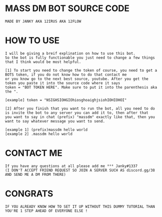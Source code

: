 # MASS DM BOT SOURCE CODE 
 
 	MADE BY JANKY AKA 12IRUS AKA 12FLOW 
 
# HOW TO USE
  
	I will be giving a breif explination on how to use this bot.
	So the bot is fully functionable you just need to change a few things that I think would be most helpful.
  
  	[1] To start you need to change the token of course, you need to get a BOTS token, if you do not know how to do that contact me
  	or you know go to the next best source, youtube. After you get the token you paste it into the source code where it says
  	token = "BOT TOKEN HERE". Make sure to put it into the parenthesis aka the ".
  	
  	[example] token = "NSIGHSIOHGIOhiosghoaighjsiohIOHIOHOI"
  
  	[2] After you finish that you want to run the bot, all you need to do is invite the bot to any server you can add it to, then after that
  	you want to say in chat (prefix) "massdm" exactly like that, then you want to say whatever message you want to send.
  	
  	[example 1] (prefix)massdm hello world
  	[example 2] .massdm hello world
        
# CONTACT ME	
	If you have any questions at all please add me ⁸⁰⁸ Janky#1337
	(I DON'T ACCEPT FRIEND REQUEST SO JOIN A SERVER SUCH AS discord.gg/38 AND SEND ME A DM FROM THERE)

# CONGRATS

	IF YOU ALREADY KNOW HOW TO SET IT UP WITHOUT THIS DUMMY TUTORIAL THAN YOU'RE 1 STEP AHEAD OF EVERYONE ELSE !
